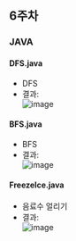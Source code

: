 ## 6주차
### JAVA

#### DFS.java
- DFS
- 결과:  
![image](https://user-images.githubusercontent.com/46733911/136748839-fad48557-189d-4dce-bf25-1941564002e0.png)  


#### BFS.java

- BFS  
- 결과:  
![image](https://user-images.githubusercontent.com/46733911/136748848-d524aab4-57ed-4b22-ba59-59aa13dc5669.png)
   



#### FreezeIce.java

- 음료수 얼리기   
- 결과:  
![image](https://user-images.githubusercontent.com/46733911/136748702-f3ae648c-c3be-4bbd-a02c-fbf2b3f3a34c.png)
   
